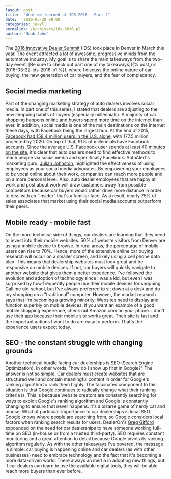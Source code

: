 ```yaml
---
layout: post
title:  "What we learned at IDS 2016 - Part 2"
date:   2016-03-28 08:00
categories: jekyll
permalink: /archivers/ids-2016-p2
author: "Noah John"
---
```


The [2016 Innovative Dealer Summit][ids] (IDS) took place in Denver in March this year. The event attracted a lot of awesome, progressive minds from the automotive industry.  My goal is to share the main takeaways from the two-day event. [Be sure to check out part one of my takeaways]({% post_url 2016-03-22-ids-2016-p1 %}), where I discuss the online nature of car buying, the new generation of car buyers, and the fear of complacency.

## Social media marketing

Part of the changing marketing strategy of auto dealers involves social media. In part one of this series, I stated that dealers are adjusting to the new shopping habits of buyers (especially millennials). A majority of car shopping happens online and buyers spend more time on the internet than ever. In addition, social media is one of the main destinations on the internet these days, with Facebook being the largest hub. At the end of 2015, [Facebook had 158.4 million users in the U.S. alone][fb-users], with 177.5 million projected by 2020. On top of that, 91% of millennials have Facebook accounts. Since the average U.S. Facebook user [spends at least 40 minutes on the site][fb-time], it's clear that auto dealers need to find effective methods to reach people via social media and specifically Facebook. AutoAlert's marketing guru, [Julian Johnston][julian], highlighted the effectiveness of using employees as your social media advocates. By empowering your employees to be vocal online about their work, companies can reach more people and on a more personal level. Also, auto dealer employees that are happy at work and post about work will draw customers away from possible competitors because car buyers would rather drive more distance in order to deal with an "insider" that's a familiar face. As a result, nearly 75% of sales associates that market using their social media accounts outperform their peers.

## Mobile ready - mobile fast

On the more technical side of things, car dealers are learning that they need to invest into their mobile websites. 50% of website visitors from Denver are using a mobile device to browse. In rural areas, the percentage of mobile users can rise to 70%. Hence, more of the extensive online car buying research will occur on a smaller screen, and likely using a cell phone data plan. This means that dealership websites must look great and be responsive on mobile devices. If not, car buyers will quickly navigate to another website that gives them a better experience. I've followed the evolution and adoption of technology since I was a kid, but even I was surprised by how frequently people use their mobile devices for shopping. Call me old-school, but I've always preferred to sit down at a desk and do my shopping on a "traditional" computer. However, the market research says that I'm becoming a growing minority. Websites need to display and function superbly on mobile devices. If you want an example of a good mobile shopping experience, check out Amazon.com on your phone. I don't use their app because their mobile site works great. Their site is fast and the important actions I want to do are easy to perform.  That's the experience users expect today.

## SEO - the constant struggle with changing grounds

Another technical hurdle facing car dealerships is SEO (Search Engine Optimization). In other words, "how do I show up first in Google?" The answer is not so simple. Car dealers must create websites that are structured well and contain meaningful content in order for Google's ranking algorithm to rank them highly. The fascinated component to this situation is that Google continues to radically change what their ranking criteria is. This is because website creators are constantly searching for ways to exploit Google's ranking algorithm and Google is constantly changing to ensure that never happens. It's a bizarre game of nerdy cat and mouse. What of particular importance to car dealerships is local SEO. Google knows where people are searching from, so Google considers local factors when ranking search results for users. DealerOn's [Greg Gifford][greg] expounded on the need for car dealerships to have someone working full-time on SEO (in-house or from a trusted third-party). SEO requires constant monitoring and a great attention to detail because Google pivots its ranking algorithm regularly. As with the other takeaways I've covered, the message is simple: car buying is happening online and car dealers (as with other businesses) need to embrace technology and the fact that it's becoming a more data-driven world. There always an inertia in adopting new things, but if car dealers can learn to use the available digital tools, they will be able reach more buyers than ever before.

[IDS]: http://www.innovativedealersummit.com
[julian]: https://www.linkedin.com/in/julianjohnston
[greg]: https://twitter.com/GregGifford
[fb-users]: http://www.statista.com/statistics/408971/number-of-us-facebook-users/
[fb-time]: http://www.businessinsider.com/how-much-time-people-spend-on-facebook-per-day-2015-7



